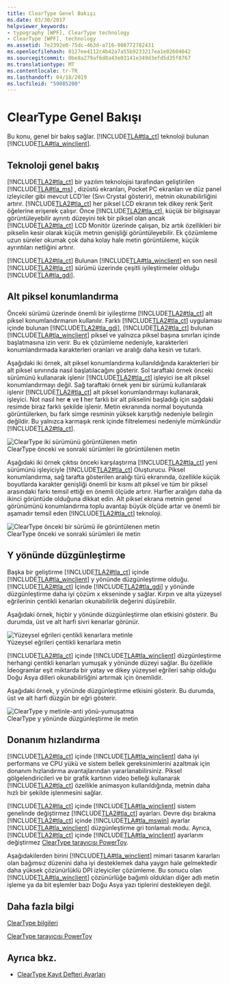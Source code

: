 ```yaml
---
title: ClearType Genel Bakışı
ms.date: 03/30/2017
helpviewer_keywords:
- typography [WPF], ClearType technology
- ClearType [WPF], technology
ms.assetid: 7e2392e0-75dc-463d-a716-908772782431
ms.openlocfilehash: 0127ee4112c4b42a7a55b9233217ea1e02604042
ms.sourcegitcommit: 0be8a279af6d8a43e03141e349d3efd5d35f8767
ms.translationtype: MT
ms.contentlocale: tr-TR
ms.lasthandoff: 04/18/2019
ms.locfileid: "59085200"
---
```

# <a name="cleartype-overview"></a>ClearType Genel Bakışı
Bu konu, genel bir bakış sağlar. [!INCLUDE[TLA#tla_ct](../../../../includes/tlasharptla-ct-md.md)] teknoloji bulunan [!INCLUDE[TLA#tla_winclient](../../../../includes/tlasharptla-winclient-md.md)].  

<a name="overview"></a>   
## <a name="technology-overview"></a>Teknoloji genel bakış  
 [!INCLUDE[TLA2#tla_ct](../../../../includes/tla2sharptla-ct-md.md)] bir yazılım teknolojisi tarafından geliştirilen [!INCLUDE[TLA#tla_ms](../../../../includes/tlasharptla-ms-md.md)] , dizüstü ekranları, Pocket PC ekranları ve düz panel izleyiciler gibi mevcut LCD'ler (Sıvı Crystal gösterir), metnin okunabilirliğini artırır.  [!INCLUDE[TLA2#tla_ct](../../../../includes/tla2sharptla-ct-md.md)] her piksel LCD ekranın tek dikey renk Şerit öğelerine erişerek çalışır. Önce [!INCLUDE[TLA2#tla_ct](../../../../includes/tla2sharptla-ct-md.md)], küçük bir bilgisayar görüntüleyebilir ayrıntı düzeyini tek bir piksel olan ancak [!INCLUDE[TLA2#tla_ct](../../../../includes/tla2sharptla-ct-md.md)] LCD Monitör üzerinde çalışan, biz artık özellikleri bir pikselin kesir olarak küçük metnin genişliği görüntüleyebilir. Ek çözümleme uzun süreler okumak çok daha kolay hale metin görüntüleme, küçük ayrıntıları netliğini artırır.  
  
 [!INCLUDE[TLA2#tla_ct](../../../../includes/tla2sharptla-ct-md.md)] Bulunan [!INCLUDE[TLA#tla_winclient](../../../../includes/tlasharptla-winclient-md.md)] en son nesil [!INCLUDE[TLA2#tla_ct](../../../../includes/tla2sharptla-ct-md.md)] sürümü üzerinde çeşitli iyileştirmeler olduğu [!INCLUDE[TLA#tla_gdi](../../../../includes/tlasharptla-gdi-md.md)].  
  
<a name="sub-pixel_positioning"></a>   
## <a name="sub-pixel-positioning"></a>Alt piksel konumlandırma  
 Önceki sürümü üzerinde önemli bir iyileştirme [!INCLUDE[TLA2#tla_ct](../../../../includes/tla2sharptla-ct-md.md)] alt piksel konumlandırmanın kullanılır. Farklı [!INCLUDE[TLA2#tla_ct](../../../../includes/tla2sharptla-ct-md.md)] uygulaması içinde bulunan [!INCLUDE[TLA2#tla_gdi](../../../../includes/tla2sharptla-gdi-md.md)], [!INCLUDE[TLA2#tla_ct](../../../../includes/tla2sharptla-ct-md.md)] bulunan [!INCLUDE[TLA#tla_winclient](../../../../includes/tlasharptla-winclient-md.md)] piksel ve yalnızca piksel başına sınırları içinde başlatmasına izin verir. Bu ek çözümleme nedeniyle, karakterleri konumlandırmada karakterleri oranları ve aralığı daha kesin ve tutarlı.  
  
 Aşağıdaki iki örnek, alt piksel konumlandırma kullanıldığında karakterleri bir alt piksel sınırında nasıl başlatılacağını gösterir. Sol taraftaki örnek önceki sürümünü kullanarak işlenir [!INCLUDE[TLA2#tla_ct](../../../../includes/tla2sharptla-ct-md.md)] işleyici ise alt piksel konumlandırmayı değil. Sağ taraftaki örnek yeni bir sürümü kullanılarak işlenir [!INCLUDE[TLA2#tla_ct](../../../../includes/tla2sharptla-ct-md.md)] alt piksel konumlandırmayı kullanarak, işleyici. Not nasıl her **e** ve **l** her farklı bir alt pikselini başladığı için sağdaki resimde biraz farklı şekilde işlenir. Metin ekranında normal boyutunda görüntülerken, bu fark simge resminin yüksek karşıtlığı nedeniyle belirgin değildir. Bu yalnızca karmaşık renk içinde filtrelemesi nedeniyle mümkündür [!INCLUDE[TLA2#tla_ct](../../../../includes/tla2sharptla-ct-md.md)].  
  
 ![ClearType iki sürümünü görüntülenen metin](./media/wcpsdk-mmgraphics-text-cleartype-overview-01.png "wcpsdk_mmgraphics_text_cleartype_overview_01")  
ClearType önceki ve sonraki sürümleri ile görüntülenen metin  
  
 Aşağıdaki iki örnek çıktısı önceki karşılaştırma [!INCLUDE[TLA2#tla_ct](../../../../includes/tla2sharptla-ct-md.md)] yeni sürümünü işleyiciyle [!INCLUDE[TLA2#tla_ct](../../../../includes/tla2sharptla-ct-md.md)] Oluşturucu. Piksel konumlandırma, sağ tarafta gösterilen aralığı türü ekranında, özellikle küçük boyutlarda karakter genişliği önemli bir kısmı alt piksel ve tüm bir piksel arasındaki farkı temsil ettiği en önemli ölçüde artırır. Harfler aralığını daha da ikinci görüntüde olduğuna dikkat edin. Alt piksel ekrana metnin genel görünümünü konumlandırma toplu avantajı büyük ölçüde artar ve önemli bir aşamadır temsil eden [!INCLUDE[TLA2#tla_ct](../../../../includes/tla2sharptla-ct-md.md)] teknoloji.  
  
 ![ClearType önceki bir sürümü ile görüntülenen metin](./media/wcpsdk-mmgraphics-text-cleartype-overview-02.png "wcpsdk_mmgraphics_text_cleartype_overview_02")  
ClearType önceki ve sonraki sürümleri ile metin  
  
<a name="y-direction_antialiasing"></a>   
## <a name="y-direction-antialiasing"></a>Y yönünde düzgünleştirme  
 Başka bir geliştirme [!INCLUDE[TLA2#tla_ct](../../../../includes/tla2sharptla-ct-md.md)] içinde [!INCLUDE[TLA#tla_winclient](../../../../includes/tlasharptla-winclient-md.md)] y yönünde düzgünleştirme olduğu. [!INCLUDE[TLA2#tla_ct](../../../../includes/tla2sharptla-ct-md.md)] İçinde [!INCLUDE[TLA2#tla_gdi](../../../../includes/tla2sharptla-gdi-md.md)] y yönünde düzgünleştirme daha iyi çözüm x ekseninde y sağlar. Kırpın ve alta yüzeysel eğrilerinin çentikli kenarları okunabilirlik değerini düşürebilir.  
  
 Aşağıdaki örnek, hiçbir y yönünde düzgünleştirme olan etkisini gösterir. Bu durumda, üst ve alt harfi sivri kenarlar görünür.  
  
 ![Yüzeysel eğrileri çentikli kenarlara metinle](./media/wcpsdk-mmgraphics-text-cleartype-overview-03.png "wcpsdk_mmgraphics_text_cleartype_overview_03")  
Yüzeysel eğrileri çentikli kenarlara metin  
  
 [!INCLUDE[TLA2#tla_ct](../../../../includes/tla2sharptla-ct-md.md)] içinde [!INCLUDE[TLA#tla_winclient](../../../../includes/tlasharptla-winclient-md.md)] düzgünleştirme herhangi çentikli kenarları yumuşak y yönünde düzeyi sağlar. Bu özellikle İdeogramlar eşit miktarda bir yatay ve dikey yüzeysel eğrileri sahip olduğu Doğu Asya dilleri okunabilirliğini artırmak için önemlidir.  
  
 Aşağıdaki örnek, y yönünde düzgünleştirme etkisini gösterir. Bu durumda, üst ve alt harfi düzgün bir eğri gösterir.  
  
 ![ClearType y metinle&#45;anti yönü&#45;yumuşatma](./media/wcpsdk-mmgraphics-text-cleartype-overview-04.png "wcpsdk_mmgraphics_text_cleartype_overview_04")  
ClearType y yönünde düzgünleştirme ile metin  
  
<a name="hardware_acceleration"></a>   
## <a name="hardware-acceleration"></a>Donanım hızlandırma  
 [!INCLUDE[TLA2#tla_ct](../../../../includes/tla2sharptla-ct-md.md)] içinde [!INCLUDE[TLA#tla_winclient](../../../../includes/tlasharptla-winclient-md.md)] daha iyi performans ve CPU yükü ve sistem bellek gereksinimlerini azaltmak için donanım hızlandırma avantajlarından yararlanabilirsiniz. Piksel gölgelendiricileri ve bir grafik kartının video belleği kullanarak [!INCLUDE[TLA2#tla_ct](../../../../includes/tla2sharptla-ct-md.md)] özellikle animasyon kullanıldığında, metnin daha hızlı bir şekilde işlenmesini sağlar.  
  
 [!INCLUDE[TLA2#tla_ct](../../../../includes/tla2sharptla-ct-md.md)] içinde [!INCLUDE[TLA#tla_winclient](../../../../includes/tlasharptla-winclient-md.md)] sistem genelinde değiştirmez [!INCLUDE[TLA2#tla_ct](../../../../includes/tla2sharptla-ct-md.md)] ayarları. Devre dışı bırakma [!INCLUDE[TLA2#tla_ct](../../../../includes/tla2sharptla-ct-md.md)] içinde [!INCLUDE[TLA#tla_mswin](../../../../includes/tlasharptla-mswin-md.md)] ayarlar [!INCLUDE[TLA#tla_winclient](../../../../includes/tlasharptla-winclient-md.md)] düzgünleştirme gri tonlamalı modu. Ayrıca, [!INCLUDE[TLA2#tla_ct](../../../../includes/tla2sharptla-ct-md.md)] içinde [!INCLUDE[TLA#tla_winclient](../../../../includes/tlasharptla-winclient-md.md)] ayarlarını değiştirmez [ClearType tarayıcısı PowerToy](https://www.microsoft.com/typography/ClearTypePowerToy.mspx).  
  
 Aşağıdakilerden birini [!INCLUDE[TLA#tla_winclient](../../../../includes/tlasharptla-winclient-md.md)] mimari tasarım kararları olan bağımsız düzenini daha iyi desteklemek daha yaygın hale gelmektedir daha yüksek çözünürlüklü DPI izleyiciler çözümleme. Bu sonucu olan [!INCLUDE[TLA#tla_winclient](../../../../includes/tlasharptla-winclient-md.md)] çözünürlüğe bağımlı oldukları diğer adlı metin işleme ya da bit eşlemler bazı Doğu Asya yazı tiplerini destekleyen değil.  
  
<a name="further_information"></a>   
## <a name="further-information"></a>Daha fazla bilgi  
 [ClearType bilgileri](https://www.microsoft.com/typography/ClearTypeInfo.mspx)  
  
 [ClearType tarayıcısı PowerToy](https://www.microsoft.com/typography/ClearTypePowerToy.mspx)  
  
## <a name="see-also"></a>Ayrıca bkz.

- [ClearType Kayıt Defteri Ayarları](cleartype-registry-settings.md)
